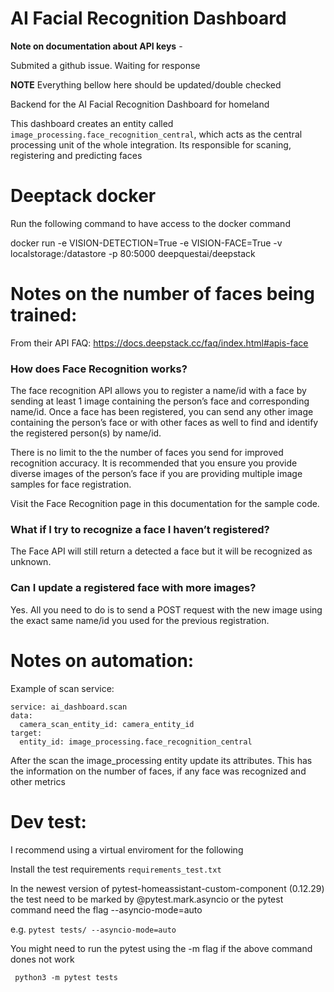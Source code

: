 # AI Facial Recognition Dashboard


**Note on documentation about API keys** - 

Submited a github issue. Waiting for response




**NOTE** Everything bellow here should be updated/double checked

Backend for the AI Facial Recognition Dashboard for homeland

This dashboard creates an entity called ```image_processing.face_recognition_central```, which acts as the central processing unit of the whole integration. 
Its responsible for scaning, registering and predicting faces

# Deeptack docker 

Run the following command to have access to the docker command

docker run -e VISION-DETECTION=True -e VISION-FACE=True -v localstorage:/datastore -p 80:5000 deepquestai/deepstack

# Notes on the number of faces being trained: 
From their API FAQ: https://docs.deepstack.cc/faq/index.html#apis-face

### How does Face Recognition works?
The face recognition API allows you to register a name/id with a face by sending at least 1 image containing the person’s face and corresponding name/id. Once a face has been registered, you can send any other image containing the person’s face or with other faces as well to find and identify the registered person(s) by name/id.

There is no limit to the the number of faces you send for improved recognition accuracy. It is recommended that you ensure you provide diverse images of the person’s face if you are providing multiple image samples for face registration.

Visit the Face Recognition page in this documentation for the sample code.

### What if I try to recognize a face I haven’t registered?
The Face API will still return a detected a face but it will be recognized as unknown.

### Can I update a registered face with more images?
Yes. All you need to do is to send a POST request with the new image using the exact same name/id you used for the previous registration.

# Notes on automation: 

Example of scan service: 

```
service: ai_dashboard.scan
data:
  camera_scan_entity_id: camera_entity_id
target:
  entity_id: image_processing.face_recognition_central
```

After the scan the image_processing entity update its attributes. This has the information on the number of faces, if any face was recognized  and other metrics

# 


# Dev test:
I recommend using a virtual enviroment for the following

Install the test requirements ```requirements_test.txt```

In the newest version of pytest-homeassistant-custom-component (0.12.29) the test need to be marked by @pytest.mark.asyncio or the pytest command need the flag --asyncio-mode=auto

e.g. 
``` pytest tests/ --asyncio-mode=auto ```

You might need to run the pytest using the -m flag if the above command dones not work

``` python3 -m pytest tests```

